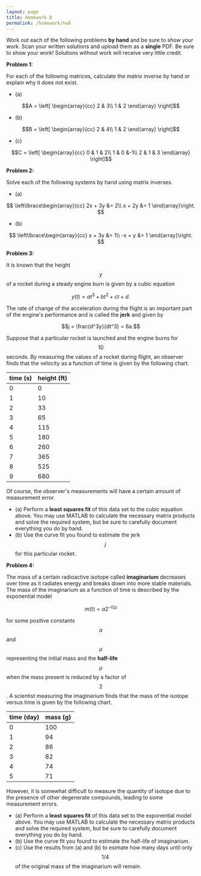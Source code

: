 ```yaml
---
layout: page
title: Homework 8
permalink: /homework/hw8
---
```


Work out each of the following problems **by hand** and be sure to show your work.  Scan your written solutions and upload them as a **single** PDF.
Be sure to show your work!  Solutions without work will receive very little credit.

**Problem 1:**

For each of the following matrices, calculate the matrix inverse by hand or explain why it does not exist.

* (a)

$$A = \left[
\begin{array}{cc}
2 & 3\\
1 & 2
\end{array}
\right]$$

* (b)

$$B = \left[
\begin{array}{cc}
2 & 4\\
1 & 2
\end{array}
\right]$$

* (c)

$$C = \left[
\begin{array}{cc}
0 & 1 & 2\\
1 & 0 &-1\\
2 & 1 & 3
\end{array}
\right]$$

**Problem 2:**

Solve each of the following systems by hand using matrix inverses.

* (a)

$$
\left\lbrace\begin{array}{cc}
2x + 3y &= 2\\
x + 2y &= 1
\end{array}\right.
$$

* (b)

$$
\left\lbrace\begin{array}{cc}
x + 3y &= 1\\
-x + y &= 1
\end{array}\right.
$$

**Problem 3:**

It is known that the height $$y$$ of a rocket during a steady engine burn is given by a cubic equation

$$y(t) = at^3 + bt^2 + ct + d.$$

The rate of change of the acceleration during the flight is an important part of the engine's performance and is called the **jerk** and given by

$$j = \frac{d^3y}{dt^3} = 6a.$$

Suppose that a particular rocket is launched and the engine burns for $$10$$ seconds.
By measuring the values of a rocket during flight, an observer finds that the velocity as a function of time is given by the following chart.

| time (s) | height (ft) |
| -------- | ----------- |
|     0    |       0     |
|     1    |      10     |
|     2    |      33     |
|     3    |      65     |
|     4    |     115     |
|     5    |     180     |
|     6    |     260     |
|     7    |     365     |
|     8    |     525     |
|     9    |     680     |

Of course, the observer's measurements will have a certain amount of measurement error.

* (a) Perform a **least squares fit** of this data set to the cubic equation above.  You may use MATLAB to calculate the necessary matrix products and solve the required system, but be sure to carefully document everything you do by hand.
* (b) Use the curve fit you found to estimate the jerk $$j$$ for this particular rocket.


**Problem 4:**

The mass of a certain radioactive isotope called **imaginarium** decreases over time as it radiates energy and breaks down into more stable materials.
The mass of the imaginarium as a function of time is described by the exponential model

$$m(t) = a2^{-t/\mu}$$

for some positive constants $$a$$ and $$\mu$$ representing the initial mass and the **half-life** $$\mu$$ when the mass present is reduced by a factor of $$2$$.
A scientist measuring the imaginarium finds that the mass of the isotope versus time is given by the following chart.

| time (day) |   mass (g)  |
| ---------- | ----------- |
|      0     |     100     |
|      1     |      94     |
|      2     |      86     |
|      3     |      82     |
|      4     |      74     |
|      5     |      71     |

However, it is somewhat difficult to measure the quantity of isotope due to the presence of other degenerate compounds, leading to some measurement errors.

* (a) Perform a **least squares fit** of this data set to the exponential model above.  You may use MATLAB to calculate the necessary matrix products and solve the required system, but be sure to carefully document everything you do by hand.
* (b) Use the curve fit you found to estimate the half-life of imaginarium.
* (c) Use the results from (a) and (b) to esimate how many days until only $$1/4$$ of the original mass of the imaginarium will remain.


